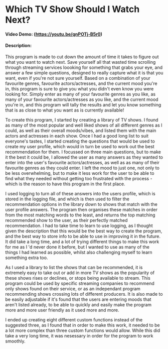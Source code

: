 # Which TV Show Should I Watch Next? 
#### Video Demo: (https://youtu.be/qnPOTj-B5r0)
#### Description:
This program is made to cut down the amount of time it takes to figure out what you want to watch next. Save yourself all that wasted time scrolling through streaming services loooking for something that grabs your eye, and answer a few simple questions, designed to really capture what it is that you want, even if you're not sure yourself. Based on a combination of your favourite genres, favourite actors/actresses, and the current mood you're in, this program is sure to give you what you didn't even know you were looking for. Simply enter as many of your favourite genres as you like, as many of your favourite actors/actresses as you like, and the current mood you're in, and this program will tally the results and let you know something that is as close to what you want as is currently available! 

To create this program, I started by creating a library of TV shows. I found as many of the most popular and well liked shows of all different genres as I could, as well as their overall moods/vibes, and listed them with the main actors and actresses in each show. Once I had a good long list to suit everyone's tastes, I started creating the questions that would be used to create my user profile, which would in turn be used to work out the best recommendation for them. I focussed on three main questions, but to make it the best it could be, I allowed the user as many answers as they wanted to enter into the user's favourite actors/actresses, as well as as many of their favourite genres as they could enter. I left the mood to just one, not only to be less overwhelming, but to make it less work for the user to be able to find what they needed without getting too frustrated with the process - which is the reason to have this program in the first place. 

I used logging to turn all of these answers into the users profile, which is stored in the logging file, and which is then used to filter the recommendation options in the library down to shows that match with the user profile answers. The program then organises these matches in order from the most matching words to the least, and returns the top matching recommended show to the user, as their perfectly matched recommendation. I had to take time to learn to use logging, as I thought given the description that this would be the best way to create the program, and the best way to store info to be able to use in improving it in the future. It did take a long time, and a lot of trying different things to make this work for me as I 'd never done it before, but I wanted to use as many of the things I had learned as possible, whilst also challenging myself to learn something extra too. 

As I used a library to list the shows that can be recommended, it is extremely easy to take out or add in more TV shows as the popularity of these shows rises or declines, or stops being available to stream. This program could be used by specific streaming companies to recommend only shows found on their service, or as an independant program recommending shows crossing lots of different producers. It is also made to be easily adjustable if it's found that the users are entering moods that aren't listed already, to be able to quickly and easily make the program more and more user friendly as it used more and more.  

I ended up creating eight different custom functions instead of the suggested three, as I found that in order to make this work, it needed to be a lot more complex than three custom functions would allow. While this did take a very long time, it was nesessary in order for the program to work smoothly. 
